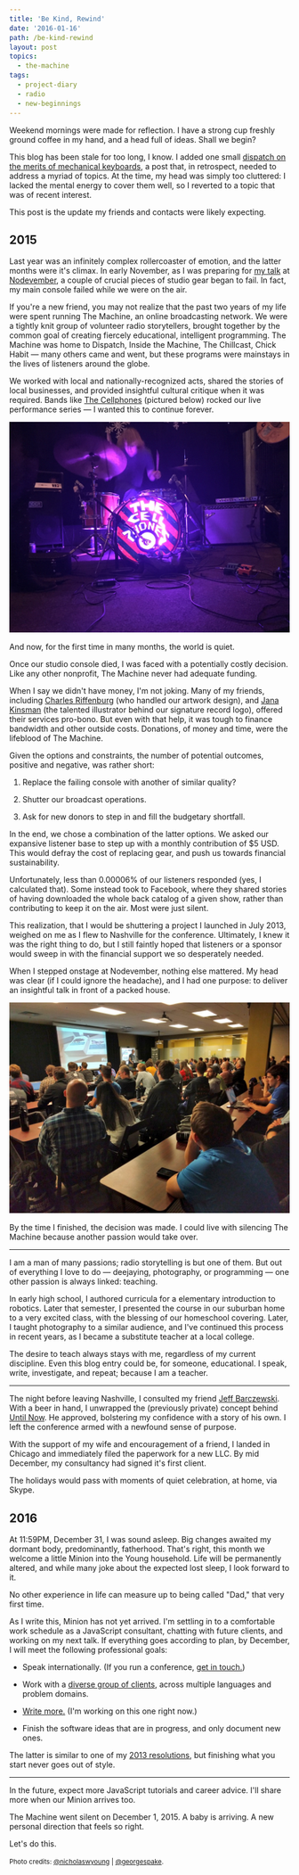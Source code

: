 ```yaml
---
title: 'Be Kind, Rewind'
date: '2016-01-16'
path: /be-kind-rewind
layout: post
topics:
  - the-machine
tags:
  - project-diary
  - radio
  - new-beginnings
---
```

Weekend mornings were made for reflection. I have a strong cup freshly ground coffee in my hand, and a head full of ideas. Shall we begin?

This blog has been stale for too long, I know. I added one small [dispatch on the merits of mechanical keyboards](/painless-keyboarding), a post that, in retrospect, needed to address a myriad of topics. At the time, my head was simply too cluttered: I lacked the mental energy to cover them well, so I reverted to a topic that was of recent interest.

This post is the update my friends and contacts were likely expecting.

## 2015

Last year was an infinitely complex rollercoaster of emotion, and the latter months were it's climax. In early November, as I was preparing for [my talk](/speaking) at [Nodevember](http://nodevemberg.org), a couple of crucial pieces of studio gear began to fail. In fact, my main console failed while we were on the air.

If you're a new friend, you may not realize that the past two years of my life were spent running The Machine, an online broadcasting network. We were a tightly knit group of volunteer radio storytellers, brought together by the common goal of creating fiercely educational, intelligent programming. The Machine was home to Dispatch, Inside the Machine, The Chillcast, Chick Habit &mdash; many others came and went, but these programs were mainstays in the lives of listeners around the globe.

We worked with local and nationally-recognized acts, shared the stories of local businesses, and provided insightful cultural critique when it was required. Bands like [The Cellphones](http://cellphonesband.com) (pictured below) rocked our live performance series &mdash; I wanted this to continue forever.

![A photo from our last show.](chick-habit-live.jpg)

And now, for the first time in many months, the world is quiet.

Once our studio console died, I was faced with a potentially costly decision. Like any other nonprofit, The Machine never had adequate funding.

When I say we didn't have money, I'm not joking. Many of my friends, including [Charles Riffenburg](http://grabbagmedia.com) (who handled our artwork design), and [Jana Kinsman](http://www.janakinsman.com) (the talented illustrator behind our signature record logo), offered their services pro-bono. But even with that help, it was tough to finance bandwidth and other outside costs. Donations, of money and time, were the lifeblood of The Machine.

Given the options and constraints, the number of potential outcomes, positive and negative, was rather short:

1. Replace the failing console with another of similar quality?

2. Shutter our broadcast operations.

3. Ask for new donors to step in and fill the budgetary shortfall.

In the end, we chose a combination of the latter options. We asked our expansive listener base to step up with a monthly contribution of $5 USD. This would defray the cost of replacing gear, and push us towards financial sustainability.

Unfortunately, less than 0.00006% of our listeners responded (yes, I calculated that). Some instead took to Facebook, where they shared stories of having downloaded the whole back catalog of a given show, rather than contributing to keep it on the air. Most were just silent.

This realization, that I would be shuttering a project I launched in July 2013, weighed on me as I flew to Nashville for the conference.  Ultimately, I knew it was the right thing to do, but I still faintly hoped that listeners or a sponsor would sweep in with the financial support we so desperately needed.

When I stepped onstage at Nodevember, nothing else mattered. My head was clear (if I could ignore the headache), and I had one purpose: to deliver an insightful talk in front of a packed house.

![My talk at Nodevember. Photo by @GeorgeSpake.](nodevember.jpg)

By the time I finished, the decision was made. I could live with silencing The Machine because another passion would take over.

---


I am a man of many passions; radio storytelling is but one of them. But out of everything I love to do &mdash; deejaying, photography, or programming &mdash; one other passion is always linked: teaching.

In early high school, I authored curricula for a elementary introduction to robotics. Later that semester, I presented the course in our suburban home to a very excited class, with the blessing of our homeschool covering. Later, I taught photography to a similar audience, and I've continued this process in recent years, as I became a substitute teacher at a local college.

The desire to teach always stays with me, regardless of my current discipline. Even this blog entry could be, for someone, educational. I speak, write, investigate, and repeat; because I am a teacher.

---

The night before leaving Nashville, I consulted my friend [Jeff Barczewski](https://codewinds.com). With a beer in hand, I unwrapped the (previously private) concept behind [Until Now](http://untilnow.co). He approved, bolstering my confidence with a story of his own. I left the conference armed with a newfound sense of purpose.

With the support of my wife and encouragement of a friend, I landed in Chicago and immediately filed the paperwork for a new LLC. By mid December, my consultancy had signed it's first client.

The holidays would pass with moments of quiet celebration, at home, via Skype.

## 2016

At 11:59PM, December 31, I was sound asleep. Big changes awaited my dormant body, predominantly, fatherhood. That's right, this month we welcome a little Minion into the Young household. Life will be permanently altered, and while many joke about the expected lost sleep, I look forward to it.

No other experience in life can measure up to being called "Dad," that very first time.

As I write this, Minion has not yet arrived. I'm settling in to a comfortable work schedule as a JavaScript consultant, chatting with future clients, and working on my next talk. If everything goes according to plan, by December, I will meet the following professional goals:

* Speak internationally. (If you run a conference, [get in touch.](/speaking))

* Work with a [diverse group of clients](http://untilnow.co), across multiple languages and problem domains.

* [Write more.](http://nicholaswyoung.com) (I'm working on this one right now.)

* Finish the software ideas that are in progress, and only document new ones.

The latter is similar to one of my [2013 resolutions](/creative-guard-rails), but finishing what you start never goes out of style.

---

In the future, expect more JavaScript tutorials and career advice. I'll share more when our Minion arrives too.

The Machine went silent on December 1, 2015. A baby is arriving. A new personal direction that feels so right.

Let's do this.

<small>Photo credits: [@nicholaswyoung](http://twitter.com/nicholaswyoung) | [@georgespake](https://twitter.com/georgespake/status/665620895554228225).</small>
